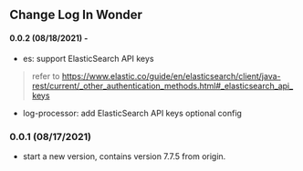 ## Change Log In Wonder

#### 0.0.2 (08/18/2021) - 

* es: support ElasticSearch API keys
> refer to https://www.elastic.co/guide/en/elasticsearch/client/java-rest/current/_other_authentication_methods.html#_elasticsearch_api_keys
* log-processor: add ElasticSearch API keys optional config

### 0.0.1 (08/17/2021)

* start a new version, contains version 7.7.5 from origin. 
